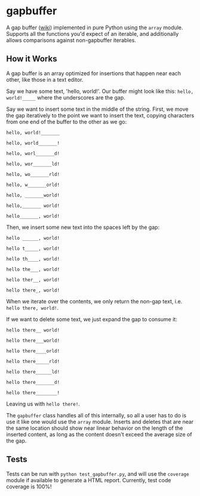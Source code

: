 gapbuffer
====

A gap buffer ([wiki](http://en.wikipedia.org/wiki/Gap_buffer)) implemented in
pure Python using the `array` module. Supports all the functions you'd expect of
an iterable, and additionally allows comparisons against non-gapbuffer
iterables.

How it Works
---
A gap buffer is an array optimized for insertions that happen near each other,
like those in a text editor.

Say we have some text, 'hello, world!'. Our buffer might look like this:
`hello, world!_____`
where the underscores are the gap.

Say we want to insert some text in the middle of the string. First, we move the
gap iteratively to the point we want to insert the text, copying characters from
one end of the buffer to the other as we go:

`hello, world!_______`

`hello, world_______!`

`hello, worl_______d!`

`hello, wor_______ld!`

`hello, wo_______rld!`

`hello, w_______orld!`

`hello, _______world!`

`hello,_______ world!`

`hello_______, world!`


Then, we insert some new text into the spaces left by the gap:

`hello ______, world!`

`hello t_____, world!`

`hello th____, world!`

`hello the___, world!`

`hello ther__, world!`

`hello there_, world!`


When we iterate over the contents, we only return the non-gap text, i.e. `hello
there, world!`.

If we want to delete some text, we just expand the gap to consume it:

`hello there__ world!`

`hello there___world!`

`hello there____orld!`

`hello there_____rld!`

`hello there______ld!`

`hello there_______d!`

`hello there________!`


Leaving us with `hello there!`.

The `gapbuffer` class handles all of this internally, so all a user has to do is
use it like one would use the `array` module. Inserts and deletes that are
near the same location should show near linear behavior on the length of the
inserted content, as long as the content doesn't exceed the average size of the
gap.

Tests
----
Tests can be run with `python test_gapbuffer.py`, and will use the `coverage`
module if available to generate a HTML report. Currently, test code coverage is
100%!
